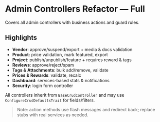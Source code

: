 # Admin Controllers Refactor — Full

Covers all admin controllers with business actions and guard rules.

## Highlights
- **Vendor**: approve/suspend/export + media & docs validation
- **Product**: price validation, mark featured, export
- **Project**: publish/unpublish/feature + requires reward & tags
- **Reviews**: approve/reject/spam
- **Tags & Attachments**: bulk add/remove, validate
- **Prices & Rewards**: validate, recalc
- **Dashboard**: services-based stats & notifications
- **Security**: login form controller

All controllers inherit from `BaseCrudController` and may use `ConfigureCrudDefaultsTrait` for fields/filters.

> Note: action methods use flash messages and redirect back; replace stubs with real services as needed.
